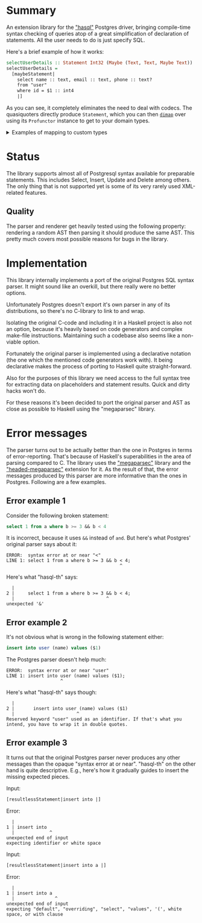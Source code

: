 # Summary

An extension library for the ["hasql"](https://github.com/nikita-volkov/hasql) Postgres driver, bringing compile-time syntax checking of queries atop of a great simplification of declaration of statements. All the user needs to do is just specify SQL.

Here's a brief example of how it works:

```haskell
selectUserDetails :: Statement Int32 (Maybe (Text, Text, Maybe Text))
selectUserDetails =
  [maybeStatement|
    select name :: text, email :: text, phone :: text?
    from "user"
    where id = $1 :: int4
    |]
```

As you can see, it completely eliminates the need to deal with codecs. The quasiquoters directly produce `Statement`, which you can then [`dimap`](https://hackage.haskell.org/package/profunctors-5.5.1/docs/Data-Profunctor.html#v:dimap) over using its `Profunctor` instance to get to your domain types.

<details>
<summary>Examples of mapping to custom types</summary>

```haskell
newtype UserId = UserId Int32

data UserDetails = UserDetails {
  _name :: Text,
  _email :: Text,
  _phone :: Maybe Text
}

selectUserDetails :: Statement UserId (Maybe UserDetails)
selectUserDetails =
  dimap
    (\ (UserId a) -> a)
    (\ case
      Just (a, b, c) -> Just (UserDetails a b c)
      Nothing -> Nothing)
    [maybeStatement|
      select name :: text, email :: text, phone :: text?
      from "user"
      where id = $1 :: int4
      |]
```

Using some Haskell's advanced techniques and the ["tuple"](http://hackage.haskell.org/package/tuple) library we can reduce the boilerplate in the previous definition:

```haskell
import Data.Tuple.Curry -- from the "tuple" library

selectUserDetails :: Statement UserId (Maybe UserDetails)
selectUserDetails =
  dimap coerce (fmap (uncurryN UserDetails))
    [maybeStatement|
      select name :: text, email :: text, phone :: text?
      from "user"
      where id = $1 :: int4
      |]
```

</details>

# Status

The library supports almost all of Postgresql syntax available for preparable statements. This includes Select, Insert, Update and Delete among others. The only thing that is not supported yet is some of its very rarely used XML-related features.

## Quality

The parser and renderer get heavily tested using the following property: rendering a random AST then parsing it should produce the same AST. This pretty much covers most possible reasons for bugs in the library.

# Implementation

This library internally implements a port of the original Postgres SQL syntax parser. It might sound like an overkill, but there really were no better options.

Unfortunately Postgres doesn't export it's own parser in any of its distributions, so there's no C-library to link to and wrap.

Isolating the original C-code and including it in a Haskell project is also not an option, because it's heavily based on code generators and complex make-file instructions. Maintaining such a codebase also seems like a non-viable option.

Fortunately the original parser is implemented using a declarative notation (the one which the mentioned code generators work with). It being declarative makes the process of porting to Haskell quite straight-forward. 

Also for the purposes of this library we need access to the full syntax tree for extracting data on placeholders and statement results. Quick and dirty hacks won't do.

For these reasons it's been decided to port the original parser and AST as close as possible to Haskell using the "megaparsec" library.

# Error messages

The parser turns out to be actually better than the one in Postgres in terms of error-reporting. That's because of Haskell's superabilities in the area of parsing compared to C. The library uses the ["megaparsec"](http://hackage.haskell.org/package/megaparsec) library and the ["headed-megaparsec"](http://hackage.haskell.org/package/headed-megaparsec) extension for it. As the result of that, the error messages produced by this parser are more informative than the ones in Postgres. Following are a few examples.

## Error example 1

Consider the following broken statement:

```sql
select 1 from a where b >= 3 && b < 4
```

It is incorrect, because it uses `&&` instead of `and`. But here's what Postgres' original parser says about it:

```
ERROR:  syntax error at or near "<"
LINE 1: select 1 from a where b >= 3 && b < 4;
                                          ^
```

Here's what "hasql-th" says:

```
  |
2 |     select 1 from a where b >= 3 && b < 4;
  |                                  ^
unexpected '&'
```

## Error example 2

It's not obvious what is wrong in the following statement either:

```sql
insert into user (name) values ($1)
```

The Postgres parser doesn't help much:

```
ERROR:  syntax error at or near "user"
LINE 1: insert into user (name) values ($1);
                    ^
```

Here's what "hasql-th" says though:

```
  |
2 |       insert into user (name) values ($1)
  |                       ^
Reserved keyword "user" used as an identifier. If that's what you intend, you have to wrap it in double quotes.
```

## Error example 3

It turns out that the original Postgres parser never produces any other messages than the opaque "syntax error at or near". "hasql-th" on the other hand is quite descriptive. E.g., here's how it gradually guides to insert the missing expected pieces.

Input:

```haskell
[resultlessStatement|insert into |]
```

Error:

```
  |
1 | insert into 
  |             ^
unexpected end of input
expecting identifier or white space
```

Input:

```haskell
[resultlessStatement|insert into a |]
```

Error:

```
  |
1 | insert into a 
  |               ^
unexpected end of input
expecting "default", "overriding", "select", "values", '(', white space, or with clause
```
